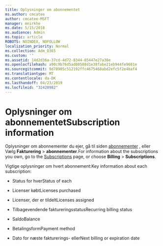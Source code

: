 ```yaml
---
title: Oplysninger om abonnementet
ms.author: cmcatee
author: cmcatee-MSFT
manager: mnirkhe
ms.date: 5/15/2018
ms.audience: Admin
ms.topic: article
ROBOTS: NOINDEX, NOFOLLOW
localization_priority: Normal
ms.collection: Adm_O365
ms.custom: ''
ms.assetid: 14d2d36a-37cd-4d72-8344-85447e27a38e
ms.openlocfilehash: a90c9b76d5ad80508d1e38fabe21eb944fe9681e
ms.sourcegitcommit: 9d78905c512192ffc4675468abd2efc5f2e4baf4
ms.translationtype: MT
ms.contentlocale: da-DK
ms.lasthandoff: 04/23/2019
ms.locfileid: "32420982"
---
```

# <a name="subscription-information"></a><span data-ttu-id="8680f-102">Oplysninger om abonnementet</span><span class="sxs-lookup"><span data-stu-id="8680f-102">Subscription information</span></span>

<span data-ttu-id="8680f-103">Oplysninger om abonnementer du ejer, gå til siden [abonnementer](https://go.microsoft.com/fwlink/p/?linkid=842054) , eller Vælg **Fakturering** \> **abonnementer**.</span><span class="sxs-lookup"><span data-stu-id="8680f-103">For information about the subscriptions you own, go to the [Subscriptions](https://go.microsoft.com/fwlink/p/?linkid=842054) page, or choose **Billing** \> **Subscriptions**.</span></span>
  
<span data-ttu-id="8680f-104">Vigtige oplysninger om hvert abonnement:</span><span class="sxs-lookup"><span data-stu-id="8680f-104">Key information about each subscription:</span></span>
  
- <span data-ttu-id="8680f-105">Status for hver</span><span class="sxs-lookup"><span data-stu-id="8680f-105">Status of each</span></span>
    
- <span data-ttu-id="8680f-106">Licenser købt</span><span class="sxs-lookup"><span data-stu-id="8680f-106">Licenses purchased</span></span>
    
- <span data-ttu-id="8680f-107">Licenser, der er tildelt</span><span class="sxs-lookup"><span data-stu-id="8680f-107">Licenses assigned</span></span>
    
- <span data-ttu-id="8680f-108">Tilbagevendende faktureringsstatus</span><span class="sxs-lookup"><span data-stu-id="8680f-108">Recurring billing status</span></span>
    
- <span data-ttu-id="8680f-109">Saldo</span><span class="sxs-lookup"><span data-stu-id="8680f-109">Balance</span></span>
    
- <span data-ttu-id="8680f-110">Betalingsform</span><span class="sxs-lookup"><span data-stu-id="8680f-110">Payment method</span></span>
    
- <span data-ttu-id="8680f-111">Dato for næste fakturerings- eller</span><span class="sxs-lookup"><span data-stu-id="8680f-111">Next billing or expiration date</span></span>
    


